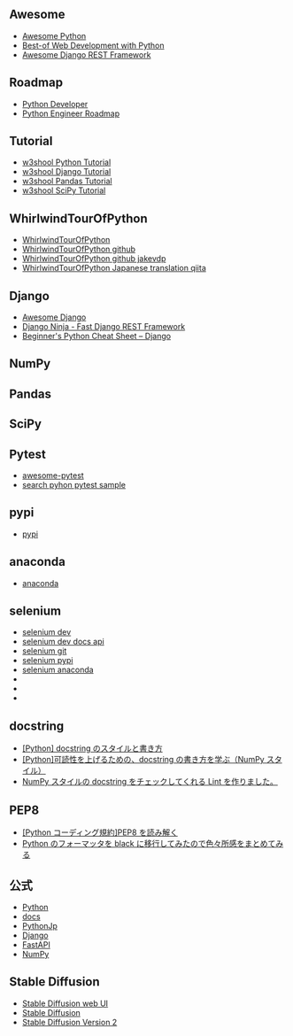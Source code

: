 ## Awesome

- [Awesome Python](https://github.com/vinta/awesome-python#awesome-python-)
- [Best-of Web Development with Python](https://github.com/ml-tooling/best-of-web-python#readme)
- [Awesome Django REST Framework](https://github.com/nioperas06/awesome-django-rest-framework#readme)

## Roadmap

- [Python Developer](https://roadmap.sh/python)
- [Python Engineer Roadmap](https://github.com/DjangoEx/awesome-python-resources#python-engineer-roadmap-)

## Tutorial

- [w3shool Python Tutorial](https://www.w3schools.com/python/default.asp)
- [w3shool Django Tutorial](https://www.w3schools.com/django)
- [w3shool Pandas Tutorial](https://www.w3schools.com/python/pandas/default.asp)
- [w3shool SciPy Tutorial](https://www.w3schools.com/python/scipy/index.php)

## WhirlwindTourOfPython

- [WhirlwindTourOfPython](https://nbviewer.org/github/jakevdp/WhirlwindTourOfPython/blob/master/00-Introduction.ipynb)
- [WhirlwindTourOfPython github](https://github.com/jakevdp/WhirlwindTourOfPython)
- [WhirlwindTourOfPython github jakevdp](https://jakevdp.github.io/WhirlwindTourOfPython/00-introduction.html)
- [WhirlwindTourOfPython Japanese translation qiita](https://qiita.com/tags/whirlwindtourofpython)

## Django

- [Awesome Django](https://github.com/wsvincent/awesome-django?tab=readme-ov-file#awesome-django-)
- [Django Ninja - Fast Django REST Framework](https://django-ninja.dev/)
- [Beginner's Python Cheat Sheet – Django](https://edu.anarcho-copy.org/Programming%20Languages/Python/Python%20CheatSheet/beginners_python_cheat_sheet_pcc_django.pdf)

## NumPy

## Pandas

## SciPy

## Pytest

- [awesome-pytest](https://github.com/augustogoulart/awesome-pytest)
- [search pyhon pytest sample](https://github.com/search?q=python+pytest+sample&type=repositories&s=stars&o=desc)

## pypi

- [pypi](https://pypi.org/)

## anaconda

- [anaconda](https://anaconda.org/)

## selenium

- [selenium dev](https://www.selenium.dev/)
- [selenium dev docs api](https://www.selenium.dev/selenium/docs/api/py/api.html)
- [selenium git](https://github.com/SeleniumHQ/Selenium)
- [selenium pypi](https://pypi.org/project/selenium/3.141.0/)
- [selenium anaconda](https://anaconda.org/conda-forge/selenium)
- []()
- []()
- []()

## docstring

- [[Python] docstring のスタイルと書き方](https://qiita.com/flcn-x/items/393c6f1f1e1e5abec906)
- [[Python]可読性を上げるための、docstring の書き方を学ぶ（NumPy スタイル）](https://qiita.com/simonritchie/items/49e0813508cad4876b5a)
- [NumPy スタイルの docstring をチェックしてくれる Lint を作りました。](https://qiita.com/simonritchie/items/84c4d4b2528309c30359)

## PEP8

- [[Python コーディング規約]PEP8 を読み解く](https://qiita.com/simonritchie/items/bb06a7521ae6560738a7)
- [Python のフォーマッタを black に移行してみたので色々所感をまとめてみる](https://qiita.com/simonritchie/items/feac5508c26385b0c819)

## 公式

- [Python](https://www.python.org/)
- [docs](https://docs.python.org/3/)
- [PythonJp](https://www.python.jp/)
- [Django](https://docs.djangoproject.com/ja/4.2/intro/install/)
- [FastAPI](https://fastapi.tiangolo.com/ja/)
- [NumPy](https://github.com/numpy/numpy?tab=readme-ov-file)

## Stable Diffusion

- [Stable Diffusion web UI](https://github.com/AUTOMATIC1111/stable-diffusion-webui?tab=readme-ov-file#stable-diffusion-web-ui)
- [Stable Diffusion](https://github.com/CompVis/stable-diffusion?tab=readme-ov-file#stable-diffusion)
- [Stable Diffusion Version 2](https://github.com/Stability-AI/stablediffusion?tab=readme-ov-file#stable-diffusion-version-2)
